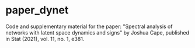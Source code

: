# paper_dynet
Code and supplementary material for the paper:
"Spectral analysis of networks with latent space dynamics and signs"
by Joshua Cape, published in 
Stat (2021), vol. 11, no. 1, e381.

